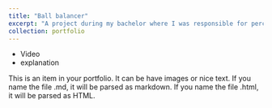 ```yaml
---
title: "Ball balancer"
excerpt: "A project during my bachelor where I was responsible for perception and control.<br/><img src='/images/ballbalancer_resized.png'>"
collection: portfolio
---
```


* Video
* explanation

This is an item in your portfolio. It can be have images or nice text. If you name the file .md, it will be parsed as markdown. If you name the file .html, it will be parsed as HTML. 
